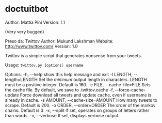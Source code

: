 doctuitbot
==========

Author: Mattia Pini
Version: 1.1

(Very very bugged)

Preso da:
Twittov
Author: Mukund Lakshman
Website: http://www.twittov.com/
Version: 1.0

Twittov is a simple script that generates nonsense from your tweets.

Usage: `twittov.py [options] username`

Options:
  -h, --help            show this help message and exit
  -l LENGTH, --length=LENGTH
                        Set the *minimum* output length in characters. LENGTH
                        must be a positive integer. Default is 160.
  -c FILE, --cache-file=FILE
                        Sets the cache file. By default, we save to
                        .twittov.cache
  -f, --force-cache-update
                        Force download all tweets and update cache, even if
                        username is already in cache.
  -s AMOUNT, --cache-size=AMOUNT
                        How many tweets to scrape. Default is 200.
  -o ORDER, --order=ORDER
                        The order of the markov chains. Default is 3.
  -x, --split           If set, operates on groups of letters rather than
                        words.
  -v, --verbose         If set, displays verbose output.
